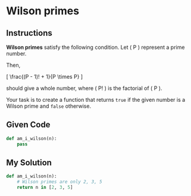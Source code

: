 # Wilson primes

## Instructions

**Wilson primes** satisfy the following condition. Let \( P \) represent a prime number.

Then,

\[
\frac{(P - 1)! + 1}{P \times P}
\]

should give a whole number, where \( P! \) is the factorial of \( P \).

Your task is to create a function that returns `true` if the given number is a Wilson prime and `false` otherwise.

## Given Code
```python
def am_i_wilson(n):
    pass
```

## My Solution
```python
def am_i_wilson(n):
    # Wilson primes are only 2, 3, 5
    return n in [2, 3, 5]
```
